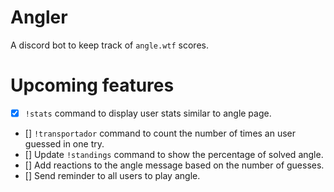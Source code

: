 # Angler

A discord bot to keep track of `angle.wtf` scores.

# Upcoming features

- [x] `!stats` command to display user stats similar to angle page.
- [] `!transportador` command to count the number of times an user guessed in one try.
- [] Update `!standings` command to show the percentage of solved angle.
- [] Add reactions to the angle message based on the number of guesses.
- [] Send reminder to all users to play angle.
